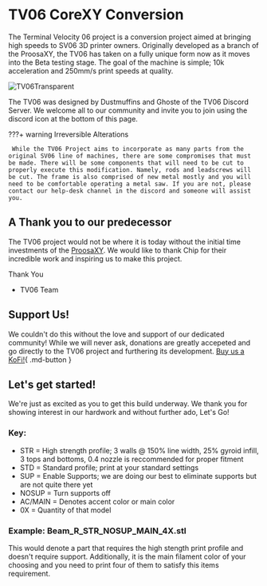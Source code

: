 # TV06 CoreXY Conversion

The Terminal Velocity 06 project is a conversion project aimed at bringing high speeds to SV06 3D printer owners. Originally developed as a branch of the ProosaXY, the TV06 has taken on a fully unique form now as it moves into the Beta testing stage. The goal of the machine is simple; 10k acceleration and 250mm/s print speeds at quality.

![TV06Transparent](https://github.com/VectorForce3D/TV06_XY/assets/106216750/b8cc3011-0186-4e5d-9deb-f67b03b5f389)

The TV06 was designed by Dustmuffins and Ghoste of the TV06 Discord Server. We welcome all to our community and invite you to join using the discord icon at the bottom of this page.

???+ warning Irreversible Alterations

     While the TV06 Project aims to incorporate as many parts from the original SV06 line of machines, there are some compromises that must be made. There will be some components that will need to be cut to properly execute this modification. Namely, rods and leadscrews will be cut. The frame is also comprised of new metal mostly and you will need to be comfortable operating a metal saw. If you are not, please contact our help-desk channel in the discord and someone will assist you.

## A Thank you to our predecessor 

The TV06 project would not be where it is today without the initial time investments of the [ProosaXY](https://www.printables.com/model/518614-proosaxy-mk3s-to-corexy-conversion). We would like to thank Chip for their incredible work and inspiring us to make this project. 

Thank You
- TV06 Team

## Support Us!

We couldn't do this without the love and support of our dedicated community! While we will never ask, donations are greatly accepeted and go directly to the TV06 project and furthering its development.
[Buy us a KoFi!](https://ko-fi.com/dustmuffins){ .md-button }

## Let's get started!

We're just as excited as you to get this build underway. We thank you for showing interest in our hardwork and without further ado, Let's Go!

### Key:

- STR = High strength profile; 3 walls @ 150% line width, 25% gyroid infill, 3 tops and bottoms, 0.4 nozzle is reccommended for proper fitment
- STD = Standard profile; print at your standard settings
- SUP = Enable Supports; we are doing our best to eliminate supports but are not quite there yet
- NOSUP = Turn supports off
- AC/MAIN = Denotes accent color or main color
- 0X = Quantity of that model

### Example: Beam_R_STR_NOSUP_MAIN_4X.stl

This would denote a part that requires the high stength print profile and doesn't require support. Additionally, it is the main filament color of your choosing and you need to print four of them to satisfy this items requirement.
